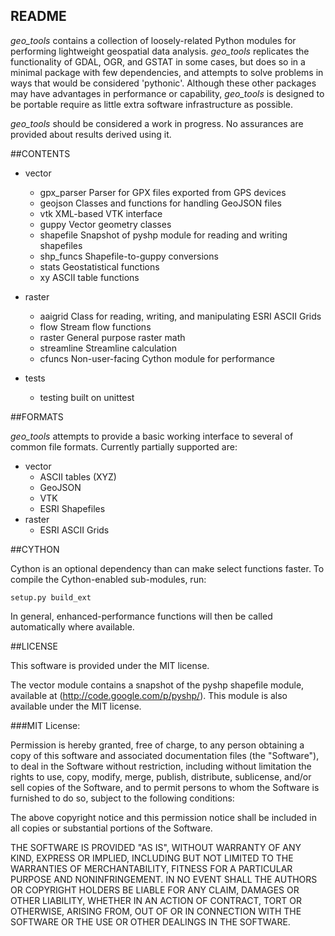 README
------

*geo_tools* contains a collection of loosely-related Python modules for
performing lightweight geospatial data analysis. *geo_tools* replicates the
functionality of GDAL, OGR, and GSTAT in some cases, but does so in a minimal
package with few dependencies, and attempts to solve problems in ways that
would be considered 'pythonic'. Although these other packages may have
advantages in performance or capability, *geo_tools* is designed to be portable
require as little extra software infrastructure as possible.

*geo_tools* should be considered a work in progress. No assurances are provided
about results derived using it.

##CONTENTS

- vector
    - gpx_parser    Parser for GPX files exported from GPS devices
    - geojson       Classes and functions for handling GeoJSON files
    - vtk           XML-based VTK interface
    - guppy         Vector geometry classes
    - shapefile     Snapshot of pyshp module for reading and writing shapefiles
    - shp_funcs     Shapefile-to-guppy conversions
    - stats         Geostatistical functions
    - xy            ASCII table functions

- raster
    - aaigrid       Class for reading, writing, and manipulating ESRI ASCII Grids
    - flow          Stream flow functions
    - raster        General purpose raster math
    - streamline    Streamline calculation
    - cfuncs        Non-user-facing Cython module for performance

- tests
    - testing built on unittest


##FORMATS

*geo_tools* attempts to provide a basic working interface to several of common
file formats. Currently partially supported are:

- vector
    - ASCII tables (XYZ)
    - GeoJSON
    - VTK
    - ESRI Shapefiles
- raster
    - ESRI ASCII Grids


##CYTHON

Cython is an optional dependency than can make select functions faster. To
compile the Cython-enabled sub-modules, run:

    setup.py build_ext

In general, enhanced-performance functions will then be called automatically
where available.



##LICENSE

This software is provided under the MIT license.

The vector module contains a snapshot of the pyshp shapefile module, available
at (http://code.google.com/p/pyshp/). This module is also available under the
MIT license.

###MIT License:

Permission is hereby granted, free of charge, to any person obtaining a copy of
this software and associated documentation files (the "Software"), to deal in
the Software without restriction, including without limitation the rights to
use, copy, modify, merge, publish, distribute, sublicense, and/or sell copies
of the Software, and to permit persons to whom the Software is furnished to do
so, subject to the following conditions:

The above copyright notice and this permission notice shall be included in all
copies or substantial portions of the Software.

THE SOFTWARE IS PROVIDED "AS IS", WITHOUT WARRANTY OF ANY KIND, EXPRESS OR
IMPLIED, INCLUDING BUT NOT LIMITED TO THE WARRANTIES OF MERCHANTABILITY,
FITNESS FOR A PARTICULAR PURPOSE AND NONINFRINGEMENT. IN NO EVENT SHALL THE
AUTHORS OR COPYRIGHT HOLDERS BE LIABLE FOR ANY CLAIM, DAMAGES OR OTHER
LIABILITY, WHETHER IN AN ACTION OF CONTRACT, TORT OR OTHERWISE, ARISING FROM,
OUT OF OR IN CONNECTION WITH THE SOFTWARE OR THE USE OR OTHER DEALINGS IN THE
SOFTWARE.

